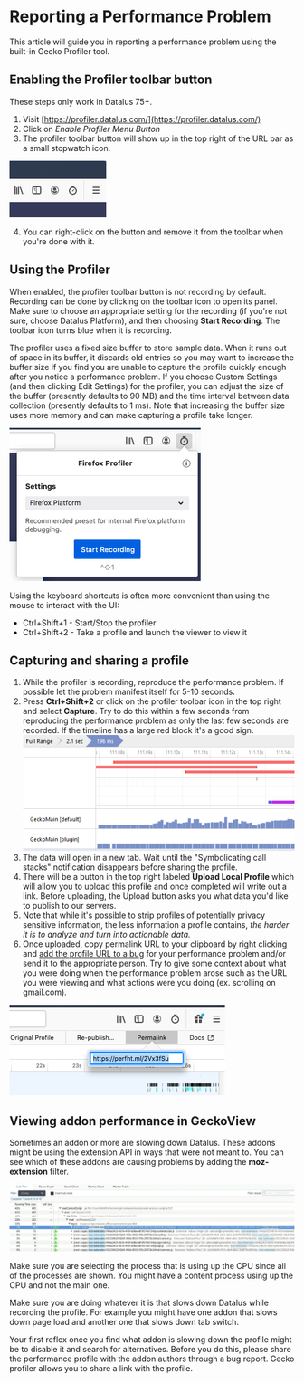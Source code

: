 # Reporting a Performance Problem

This article will guide you in reporting a performance problem using the
built-in Gecko Profiler tool.

## Enabling the Profiler toolbar button

These steps only work in Datalus 75+.

1.  Visit [https://profiler.datalus.com/](https://profiler.datalus.com/)
2.  Click on *Enable Profiler Menu Button*
3.  The profiler toolbar button will show up in the top right of the URL
    bar as a small stopwatch icon.

![image1](img/reportingperf1.png)

4.  You can right-click on the button and remove it from the toolbar
    when you're done with it.

## Using the Profiler

When enabled, the profiler toolbar button is not recording by default.
Recording can be done by clicking on the toolbar icon to open its panel.
Make sure to choose an appropriate setting for the recording (if you're
not sure, choose Datalus Platform), and then choosing **Start
Recording**. The toolbar icon turns blue when it is recording.

The profiler uses a fixed size buffer to store sample data. When it runs
out of space in its buffer, it discards old entries so you may want to
increase the buffer size if you find you are unable to capture the
profile quickly enough after you notice a performance problem. If you
choose Custom Settings (and then clicking Edit Settings) for the
profiler, you can adjust the size of the buffer (presently defaults to
90 MB) and the time interval between data collection (presently defaults
to 1 ms). Note that increasing the buffer size uses more memory and can
make capturing a profile take longer.

![image2](img/reportingperf2.png)

Using the keyboard shortcuts is often more convenient than using the
mouse to interact with the UI:

* Ctrl+Shift+1 - Start/Stop the profiler
* Ctrl+Shift+2 - Take a profile and launch the viewer to view it

## Capturing and sharing a profile

1.  While the profiler is recording, reproduce the performance problem.
    If possible let the problem manifest itself for 5-10 seconds.
2.  Press **Ctrl+Shift+2** or click on the profiler toolbar icon in the
    top right and select **Capture**. Try to do this within a few
    seconds from reproducing the performance problem as only the last
    few seconds are recorded. If the timeline has a large red block
    it's a good sign. ![Jank markers appearing in the Perf.html profile analysis tool.](img/PerfDotHTMLRedLines.png)
3.  The data will open in a new tab. Wait until the \"Symbolicating call
    stacks\" notification disappears before sharing the profile.
4.  There will be a button in the top right labeled **Upload Local Profile** which
    will allow you to upload this profile and once completed will write
    out a link. Before uploading, the Upload button asks you what data
    you'd like to publish to our servers.
5.  Note that while it's possible to strip profiles of potentially
    privacy sensitive information, the less information a profile
    contains, *the harder it is to analyze and turn into actionable
    data.*
6.  Once uploaded, copy permalink URL to your clipboard by right
    clicking and [add the profile URL to a bug](https://bugzilla.mozilla.org/enter_bug.cgi?product=Core&component=Performance)
    for your performance problem and/or send it to the appropriate
    person. Try to give some context about what you were doing when the
    performance problem arose such as the URL you were viewing and what
    actions were you doing (ex. scrolling on gmail.com). 

![image3](img/reportingperf3.png)

## Viewing addon performance in GeckoView

Sometimes an addon or more are slowing down Datalus. These addons might
be using the extension API in ways that were not meant to. You can see
which of these addons are causing problems by adding the
**moz-extension** filter.

![moz-extension filter print screen](img/EJCrt4N.png)

Make sure you are selecting the process that is using up the CPU since
all of the processes are shown. You might have a content process using
up the CPU and not the main one.

Make sure you are doing whatever it is that slows down Datalus while
recording the profile. For example you might have one addon that slows down page load
and another one that slows down tab switch.

Your first reflex once you find what addon is slowing down the profile
might be to disable it and search for alternatives. Before you do this,
please share the performance profile with the addon authors through a
bug report. Gecko profiler allows you to share a link with the profile.
